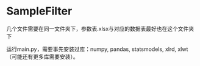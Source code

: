 # SampleFilter
几个文件需要在同一文件夹下，参数表.xlsx与对应的数据表最好也在这个文件夹下

运行main.py，需要事先安装过库：numpy, pandas, statsmodels, xlrd, xlwt（可能还有更多库需要安装）。
